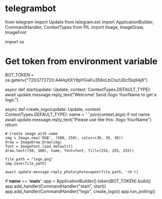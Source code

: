 # telegrambot
from telegram import Update
from telegram.ext import ApplicationBuilder, CommandHandler, ContextTypes
from PIL import Image, ImageDraw, ImageFont

import os

# Get token from environment variable
BOT_TOKEN = os.getenv("7203772720:AAHqXXY8pYGieFu356nLbClszUDc1Sq94j8")

async def start(update: Update, context: ContextTypes.DEFAULT_TYPE):
    await update.message.reply_text("Welcome! Send /logo YourName to get a logo.")

async def create_logo(update: Update, context: ContextTypes.DEFAULT_TYPE):
    name = ' '.join(context.args)
    if not name:
        await update.message.reply_text("Please use like this: /logo YourName")
        return

    # Create image with name
    img = Image.new('RGB', (500, 250), color=(30, 30, 30))
    draw = ImageDraw.Draw(img)
    font = ImageFont.load_default()
    draw.text((50, 100), name, font=font, fill=(255, 255, 255))

    file_path = "logo.png"
    img.save(file_path)

    await update.message.reply_photo(photo=open(file_path, 'rb'))

if __name__ == '__main__':
    app = ApplicationBuilder().token(BOT_TOKEN).build()
    app.add_handler(CommandHandler("start", start))
    app.add_handler(CommandHandler("logo", create_logo))
    app.run_polling()
